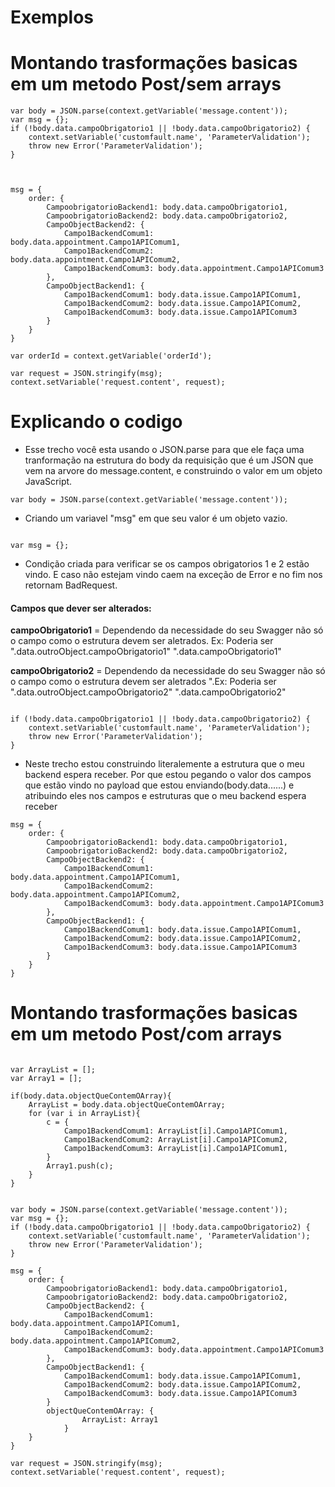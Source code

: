 # Exemplos



# Montando trasformações basicas em um metodo Post/sem arrays

```
var body = JSON.parse(context.getVariable('message.content'));
var msg = {};
if (!body.data.campoObrigatorio1 || !body.data.campoObrigatorio2) {
	context.setVariable('customfault.name', 'ParameterValidation');
	throw new Error('ParameterValidation');
}



msg = {
	order: {
		CampoobrigatorioBackend1: body.data.campoObrigatorio1,
		CampoobrigatorioBackend2: body.data.campoObrigatorio2,
		CampoObjectBackend2: {
			Campo1BackendComum1: body.data.appointment.Campo1APIComum1,
			Campo1BackendComum2: body.data.appointment.Campo1APIComum2,
			Campo1BackendComum3: body.data.appointment.Campo1APIComum3
		},
		CampoObjectBackend1: {
			Campo1BackendComum1: body.data.issue.Campo1APIComum1,
			Campo1BackendComum2: body.data.issue.Campo1APIComum2,
			Campo1BackendComum3: body.data.issue.Campo1APIComum3
		}
	}
}

var orderId = context.getVariable('orderId');

var request = JSON.stringify(msg);
context.setVariable('request.content', request);

```
# Explicando o codigo 

- Esse trecho você esta usando o JSON.parse para que ele faça uma tranformação na estrutura do body da requisição que é um JSON que vem na arvore do message.content, e construindo o valor em um objeto JavaScript.

```
var body = JSON.parse(context.getVariable('message.content'));

```

- Criando um variavel "msg" em que seu valor é um objeto vazio.

```

var msg = {};

```

- Condição criada para verificar se os campos obrigatorios 1 e 2 estão vindo. E caso não estejam vindo caem na exceção de Error e no fim nos retornam BadRequest. 

#### Campos que dever ser alterados: ####

**campoObrigatorio1** =  Dependendo da necessidade do seu Swagger não só o campo como o estrutura devem ser aletrados. Ex: Poderia ser ".data.outroObject.campoObrigatorio1" ".data.campoObrigatorio1"  

**campoObrigatorio2** = Dependendo da necessidade do seu Swagger não só o campo como o estrutura devem ser aletrados ".Ex: Poderia ser ".data.outroObject.campoObrigatorio2" ".data.campoObrigatorio2"

```

if (!body.data.campoObrigatorio1 || !body.data.campoObrigatorio2) {
	context.setVariable('customfault.name', 'ParameterValidation');
	throw new Error('ParameterValidation');
}

```
- Neste trecho estou construindo literalemente a estrutura que o meu backend espera receber. Por que estou pegando o valor dos campos que estão vindo no payload que estou enviando(body.data......) e atribuindo eles nos campos e estruturas que o meu backend espera receber 

```
msg = {
	order: {
		CampoobrigatorioBackend1: body.data.campoObrigatorio1,
		CampoobrigatorioBackend2: body.data.campoObrigatorio2,
		CampoObjectBackend2: {
			Campo1BackendComum1: body.data.appointment.Campo1APIComum1,
			Campo1BackendComum2: body.data.appointment.Campo1APIComum2,
			Campo1BackendComum3: body.data.appointment.Campo1APIComum3
		},
		CampoObjectBackend1: {
			Campo1BackendComum1: body.data.issue.Campo1APIComum1,
			Campo1BackendComum2: body.data.issue.Campo1APIComum2,
			Campo1BackendComum3: body.data.issue.Campo1APIComum3
		}
	}
}

````

# Montando trasformações basicas em um metodo Post/com arrays

```

var ArrayList = [];    
var Array1 = [];       

if(body.data.objectQueContemOArray){
    ArrayList = body.data.objectQueContemOArray;
    for (var i in ArrayList){
        c = {
            Campo1BackendComum1: ArrayList[i].Campo1APIComum1,
            Campo1BackendComum2: ArrayList[i].Campo1APIComum2,
            Campo1BackendComum3: ArrayList[i].Campo1APIComum1,
        }
        Array1.push(c);
    }
}


var body = JSON.parse(context.getVariable('message.content'));
var msg = {};
if (!body.data.campoObrigatorio1 || !body.data.campoObrigatorio2) {
	context.setVariable('customfault.name', 'ParameterValidation');
	throw new Error('ParameterValidation');
}

msg = {
	order: {
		CampoobrigatorioBackend1: body.data.campoObrigatorio1,
		CampoobrigatorioBackend2: body.data.campoObrigatorio2,
		CampoObjectBackend2: {
			Campo1BackendComum1: body.data.appointment.Campo1APIComum1,
			Campo1BackendComum2: body.data.appointment.Campo1APIComum2,
			Campo1BackendComum3: body.data.appointment.Campo1APIComum3
		},
		CampoObjectBackend1: {
			Campo1BackendComum1: body.data.issue.Campo1APIComum1,
			Campo1BackendComum2: body.data.issue.Campo1APIComum2,
			Campo1BackendComum3: body.data.issue.Campo1APIComum3
		}
		objectQueContemOArray: {
                ArrayList: Array1
            }
	}
}

var request = JSON.stringify(msg);
context.setVariable('request.content', request);





````






